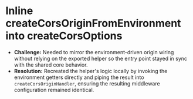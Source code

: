 # Inline createCorsOriginFromEnvironment into createCorsOptions

- **Challenge:** Needed to mirror the environment-driven origin wiring without relying on the exported helper so the entry point stayed in sync with the shared core behavior.
- **Resolution:** Recreated the helper's logic locally by invoking the environment getters directly and piping the result into `createCorsOriginHandler`, ensuring the resulting middleware configuration remained identical.
